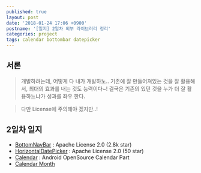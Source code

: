 ```yaml
---
published: true
layout: post
date: '2018-01-24 17:06 +0900'
postname: '[일지] 2일차 외부 라이브러리 정리'
categories: project
tags: calendar bottombar datepicker
---
```

## 서론

> 개발하려는데, 어떻게 다 내가 개발하노.. 기존에 잘 만들어져있는 것을 잘 활용해서, 최대의 효과를 내는 것도 능력이다~! 결국은 기존의 있던 것을 누가 더 잘 활용하느냐가 성과를 좌우 한다.

> 다만 License에 주의해야 겠지만..!

## 2일차 일지
- [BottomNavBar](https://github.com/Ashok-Varma/BottomNavigation) : Apache License 2.0 (2.8k star)
- [HorizontalDatePicker](https://github.com/jhonnyx2012/HorizontalPicker) : Apache License 2.0 (50 star)
- [Calendar](https://android.googlesource.com/platform/packages/apps/Calendar/+/nougat-release)
: Android OpenSource Calendar Part
- [Calendar Month](https://android.googlesource.com/platform/packages/apps/Calendar/+/nougat-release/src/com/android/calendar/month/)
